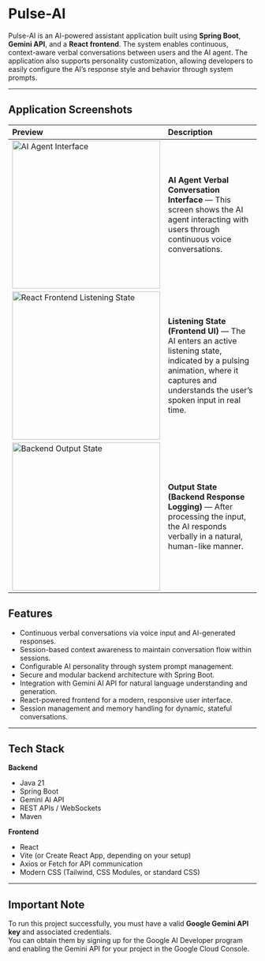 # Pulse-AI

Pulse-AI is an AI-powered assistant application built using **Spring Boot**, **Gemini API**, and a **React frontend**. The system enables continuous, context-aware verbal conversations between users and the AI agent. The application also supports personality customization, allowing developers to easily configure the AI’s response style and behavior through system prompts.

---


## Application Screenshots

| Preview | Description |
|:-----------|:-------------|
| <img src="https://github.com/user-attachments/assets/af0e11df-82b6-48f6-817c-d2cb344d3d0b" alt="AI Agent Interface" width="300"/> | **AI Agent Verbal Conversation Interface** — This screen shows the AI agent interacting with users through continuous voice conversations. |
| <img src="https://github.com/user-attachments/assets/861a78d2-d396-4939-a4ea-1a3f1ca17e29" alt="React Frontend Listening State" width="300"/> | **Listening State (Frontend UI)** — The AI enters an active listening state, indicated by a pulsing animation, where it captures and understands the user’s spoken input in real time. |
| <img src="https://github.com/user-attachments/assets/5bd7cb58-2d9f-4807-a39d-3b2cfd2a7514" alt="Backend Output State" width="300"/> | **Output State (Backend Response Logging)** — After processing the input, the AI responds verbally in a natural, human-like manner.|
## Features

- Continuous verbal conversations via voice input and AI-generated responses.
- Session-based context awareness to maintain conversation flow within sessions.
- Configurable AI personality through system prompt management.
- Secure and modular backend architecture with Spring Boot.
- Integration with Gemini AI API for natural language understanding and generation.
- React-powered frontend for a modern, responsive user interface.
- Session management and memory handling for dynamic, stateful conversations.

---

## Tech Stack

**Backend**

- Java 21
- Spring Boot
- Gemini AI API
- REST APIs / WebSockets
- Maven

**Frontend**

- React
- Vite (or Create React App, depending on your setup)
- Axios or Fetch for API communication
- Modern CSS (Tailwind, CSS Modules, or standard CSS)

---

## Important Note

To run this project successfully, you must have a valid **Google Gemini API key** and associated credentials.  
You can obtain them by signing up for the Google AI Developer program and enabling the Gemini API for your project in the Google Cloud Console.


